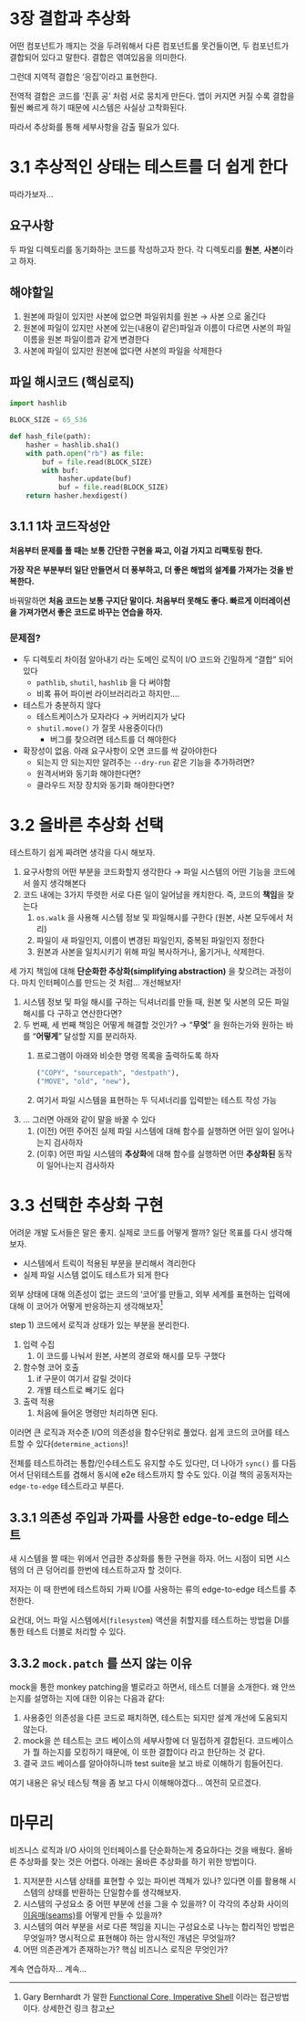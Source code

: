 # 3장 결합과 추상화

어떤 컴포넌트가 깨지는 것을 두려워해서 다른 컴포넌트롤 못건들이면, 두 컴포넌트가 결합되어 있다고 말한다. 결합은 엮여있음을 의미한다.

그런데 지역적 결합은 ‘응집’이라고 표현한다.

전역적 결합은 코드를 ‘진흙 공’ 처럼 서로 뭉치게 만든다. 앱이 커지면 커질 수록 결합을 훨씬 빠르게 하기 때문에 시스템은 사실상 고착화된다.

따라서 추상화를 통해 세부사항을 감출 필요가 있다.

# 3.1 추상적인 상태는 테스트를 더 쉽게 한다

따라가보자… 

## 요구사항

두 파일 디렉토리를 동기화하는 코드를 작성하고자 한다. 각 디렉토리를 **원본**, **사본**이라고 하자.

## 해야할일

1. 원본에 파일이 있지만 사본에 없으면 파일위치를 원본 → 사본 으로 옮긴다
2. 원본에 파일이 있지만 사본에 있는(내용이 같은)파일과 이름이 다르면 사본의 파일 이름을 원본 파일이름과 같게 변경한다
3. 사본에 파일이 있지만 원본에 없다면 사본의 파일을 삭제한다

## 파일 해시코드 (핵심로직)

```python
import hashlib

BLOCK_SIZE = 65_536

def hash_file(path):
    hasher = hashlib.sha1()
    with path.open("rb") as file:
        buf = file.read(BLOCK_SIZE)
        with buf:
            hasher.update(buf)
            buf = file.read(BLOCK_SIZE)
    return hasher.hexdigest()
```

## 3.1.1 1차 코드작성안

**처음부터 문제를 풀 때는 보통 간단한 구현을 짜고, 이걸 가지고 리팩토링 한다.**

**가장 작은 부분부터 일단 만들면서 더 풍부하고, 더 좋은 해법의 설계를 가져가는 것을 반복한다.**

바꿔말하면 **처음 코드는 보통 구지단 말이다. 처음부터 못해도 좋다. 빠르게 이터레이션을 가져가면서 좋은 코드로 바꾸는 연습을 하자.**

### 문제점?

- 두 디렉토리 차이점 알아내기 라는 도메인 로직이 I/O 코드와 긴밀하게 “결합” 되어있다
    - `pathlib`, `shutil`, `hashlib` 을 다 써야함
    - 비록 퓨어 파이썬 라이브러리라고 하지만….
- 테스트가 충분하지 않다
    - 테스트케이스가 모자라다 → 커버리지가 낮다
    - `shutil.move()` 가 잘못 사용중이다(!)
        - 버그를 찾으려면 테스트를 더 해야한다
- 확장성이 없음. 아래 요구사항이 오면 코드를 싹 갈아야한다
    - 되는지 안 되는지만 알려주는 `--dry-run` 같은 기능을 추가하려면?
    - 원격서버와 동기화 해야한다면?
    - 클라우드 저장 장치와 동기화 해야한다면?

# 3.2 올바른 추상화 선택

테스트하기 쉽게 짜려면 생각을 다시 해보자.

1. 요구사항의 어떤 부분을 코드화할지 생각한다
→ 파일 시스템의 어떤 기능을 코드에서 쓸지 생각해본다
2. 코드 내에는 3가지 뚜렷한 서로 다른 일이 일어남을 캐치한다. 즉, 코드의 **책임**을 찾는다
    1. `os.walk` 을 사용해 시스템 정보 및 파일해시를 구한다 (원본, 사본 모두에서 처리)
    2. 파일이 새 파일인지, 이름이 변경된 파일인지, 중복된 파일인지 정한다
    3. 원본과 사본을 일치시키기 위해 파일 복사하거나, 옮기거나, 삭제한다.

세 가지 책임에 대해 **단순화한 추상화(simplifying abstraction)** 을 찾으려는 과정이다. 마치 인터페이스를 만드는 것 처럼… 개선해보자!

1. 시스템 정보 및 파일 해시를 구하는 딕셔너리를 만들 때, 원본 및 사본의 모든 파일해시를 다 구하고 연산한다면?
2. 두 번째, 세 번째 책임은 어떻게 해결할 것인가?
→ “**무엇**” 을 원하는가와 원하는 바를 “**어떻게**” 달성할 지를 분리하자.
    1. 프로그램이 아래와 비슷한 명령 목록을 출력하도록 하자
        
        ```python
        ("COPY", "sourcepath", "destpath"),
        ("MOVE", "old", "new"),
        ```
        
    2. 여기서 파일 시스템을 표현하는 두 딕셔너리를 입력받는 테스트 작성 가능
3. … 그러면 아래와 같이 말을 바꿀 수 있다
    1. (이전) 어떤 주어진 실제 파일 시스템에 대해 함수를 실행하면 어떤 일이 일어나는지 검사하자
    2. (이후) 어떤 파일 시스템의 **추상화**에 대해 함수를 실행하면 어떤 **추상화된** 동작이 일어나는지 검사하자

# 3.3 선택한 추상화 구현

어려운 개발 도서들은 말은 좋지. 실제로 코드를 어떻게 짤까? 일단 목표를 다시 생각해보자.

- 시스템에서 트릭이 적용된 부분을 분리해서 격리한다
- 실제 파일 시스템 없이도 테스트가 되게 한다

외부 상태에 대해 의존성이 없는 코드의 ‘코어’를 만들고, 외부 세계를 표현하는 입력에 대해 이 코어가 어떻게 반응하는지 생각해보자[^1]

step 1) 코드에서 로직과 상태가 있는 부분을 분리한다.

1. 입력 수집
    1. 이 코드를 나눠서 원본, 사본의 경로와 해시를 모두 구했다
2. 함수형 코어 호출
    1. if 구문이 여기서 갈릴 것이다
    2. 개별 테스트로 빼기도 쉽다
3. 출력 적용
    1. 처음에 들어온 명령만 처리하면 된다.

이러면 큰 로직과 저수준 I/O의 의존성을 함수단위로 풀었다. 쉽게 코드의 코어를 테스트할 수 있다(`determine_actions`)!

전체를 테스트하려는 통합/인수테스트도 유지할 수도 있다만, 더 나아가 `sync()` 를 다듬어서 단위테스트를 겸해서 동시에 e2e 테스트까지 할 수도 있다. 이걸 책의 공동저자는 `edge-to-edge` 테스트라고 부른다.

## 3.3.1 의존성 주입과 가짜를 사용한 edge-to-edge 테스트

새 시스템을 짤 때는 위에서 언급한 추상화를 통한 구현을 하자. 어느 시점이 되면 시스템의 더 큰 덩어리를 한번에 테스트하고자 할 것이다.

저자는 이 때 한번에 테스트하되 가짜 I/O를 사용하는 류의 edge-to-edge 테스트를 추천한다.

요컨대, 어느 파일 시스템에서(`filesystem`) 액션을 취할지를 테스트하는 방법을 DI를 통한 테스트 더블로 처리할 수 있다.

## 3.3.2 `mock.patch` 를 쓰지 않는 이유

mock을 통한 monkey patching을 별로라고 하면서, 테스트 더블을 소개한다. 왜 안쓰는지를 설명하는 지에 대한 이유는 다음과 같다:

1. 사용중인 의존성을 다른 코드로 패치하면, 테스트는 되지만 설계 개선에 도움되지 않는다.
2. mock을 쓴 테스트는 코드 베이스의 세부사항에 더 밀접하게 결합된다. 코드베이스가 뭘 하는지를 모킹하기 때문에, 이 또한 결합이다 라고 한단하는 것 같다.
3. 결국 코드 베이스를 알아야하니까 test suite을 보고 바로 이해하기 힘들어진다.

여기 내용은 유닛 테스팅 책을 좀 보고 다시 이해해야겠다… 여전히 모르겠다.

# 마무리

비즈니스 로직과 I/O 사이의 인터페이스를 단순화하는게 중요하다는 것을 배웠다. 올바른 추상화를 찾는 것은 어렵다. 아래는 올바른 추상화를 하기 위한 방법이다.

1. 지저분한 시스템 상태를 표현할 수 있는 파이썬 객체가 있나? 있다면 이를 활용해 시스템의 상태를 반환하는 단일함수를 생각해보자.
2. 시스템의 구성요소 중 어떤 부분에 선을 그을 수 있을까? 이 각각의 추상화 사이의 [이음매(seams)](https://www.informit.com/articles/article.aspx?p=359417&seqNum=2)를 어떻게 만들 수 있을까?
3. 시스템의 여러 부분을 서로 다른 책임을 지니는 구성요소로 나누는 합리적인 방법은 무엇일까? 명시적으로 표현해야 하는 암시적인 개념은 무엇일까?
4. 어떤 의존관계가 존재하는가? 핵심 비즈니스 로직은 무엇인가?

계속 연습하자… 계속…

[^1]: Gary Bernhardt 가 말한 [Functional Core, Imperative Shell](https://github.com/kbilsted/Functional-core-imperative-shell/blob/master/README.md) 이라는 접근방법이다. 상세한건 링크 참고